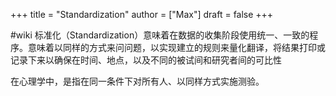 +++
title = "Standardization"
author = ["Max"]
draft = false
+++

\#wiki
标准化（Standardization）意味着在数据的收集阶段使用统一、一致的程序。意味着以同样的方式来问问题，以实现建立的规则来量化翻译，将结果打印或记录下来以确保在时间、地点，以及不同的被试间和研究者间的可比性

在心理学中，是指在同一条件下对所有人、以同样方式实施测验。
